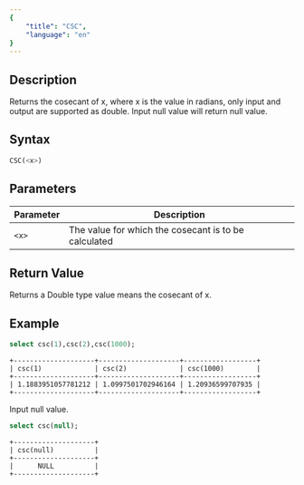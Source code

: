 ```yaml
---
{
    "title": "CSC",
    "language": "en"
}
---
```


## Description

Returns the cosecant of x, where x is the value in radians, only input and output are supported as double. Input null value will return null value.

## Syntax

```sql
CSC(<x>)
```

## Parameters

| Parameter | Description |
| -- | -- |
| `<x>` | The value for which the cosecant is to be calculated |

## Return Value

Returns a Double type value means the cosecant of x.

## Example

```sql
select csc(1),csc(2),csc(1000);
```

```text
+--------------------+--------------------+------------------+
| csc(1)             | csc(2)             | csc(1000)        |
+--------------------+--------------------+------------------+
| 1.1883951057781212 | 1.0997501702946164 | 1.20936599707935 |
+--------------------+--------------------+------------------+
```

Input null value.

```sql
select csc(null);
```

```text
+--------------------+
| csc(null)          |
+--------------------+
|      NULL          |
+--------------------+
```